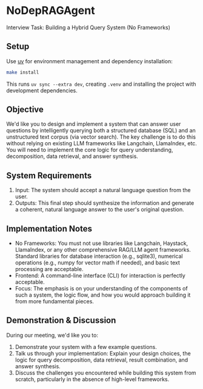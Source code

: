 # NoDepRAGAgent

Interview Task: Building a Hybrid Query System (No Frameworks)

## Setup

Use [uv](https://github.com/astral-sh/uv) for environment management and dependency installation:

```sh
make install
```

This runs `uv sync --extra dev`, creating `.venv` and installing the project with development dependencies.

## Objective

We'd like you to design and implement a system that can answer user questions by intelligently querying both a structured database (SQL) and an unstructured text corpus (via vector search). The key challenge is to do this without relying on existing LLM frameworks like Langchain, LlamaIndex, etc. You will need to implement the core logic for query understanding, decomposition, data retrieval, and answer synthesis.

## System Requirements

1. Input: The system should accept a natural language question from the user.
2. Outputs: This final step should synthesize the information and generate a coherent, natural language answer to the user's original question.

## Implementation Notes

- No Frameworks: You must not use libraries like Langchain, Haystack, LlamaIndex, or any other comprehensive RAG/LLM agent frameworks. Standard libraries for database interaction (e.g., sqlite3), numerical operations (e.g., numpy for vector math if needed), and basic text processing are acceptable.
- Frontend: A command-line interface (CLI) for interaction is perfectly acceptable.
- Focus: The emphasis is on your understanding of the components of such a system, the logic flow, and how you would approach building it from more fundamental pieces.

## Demonstration & Discussion

During our meeting, we'd like you to:

1. Demonstrate your system with a few example questions.
2. Talk us through your implementation: Explain your design choices, the logic for query decomposition, data retrieval, result combination, and answer synthesis.
3. Discuss the challenges you encountered while building this system from scratch, particularly in the absence of high-level frameworks.
